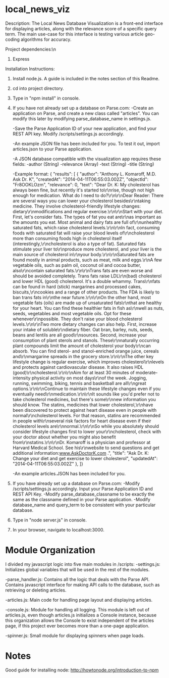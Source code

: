 local_news_viz
==============
Description:
The Local News Database Visualization is a front-end interface for displaying articles,
along with the relevance score of a specific query term. The main use-case for this interface
is testing various article geo-coding algorithms for accuracy.

Project dependencies:\n
1) Express

Installation Instructions:
1) Install node.js. A guide is included in the notes section of this Readme.
2) cd into project directory.
3) Type in "npm install" in console.
4) If you have not already set up a database on Parse.com:
	-Create an application on Parse, and create a new class called "articles". You can modify 
	this later by modifying parse_database_name in settings.js. 
	
	-Save the Parse Application ID of your new application, and find your REST API key. Modify 
	/scripts/settings.js accordingly.
	
	-An example JSON file has been included for you. To test it out, import articles.json 
	to your Parse application.
	
	-A JSON database compatible with the visualization app requires these fields:
		-author (String)
		-relevance (Array)
		-text (String)
		-title (String)
	
	-Example format: 
	{ "results": [
		{
			"author": "Anthony L. Komaroff, M.D. Ask Dr. K",
			"createdAt": "2014-04-11T06:55:03.002Z",
			"objectId": "Fr8OOKLOzm",
			"relevance": 0,
			"text": "Dear Dr. K: My cholesterol has always been fine, but recently it's started to\r\nrise, though not high enough for medication. What do I need to do?\r\n\r\nDear Reader: There are several ways you can lower your cholesterol besides\r\ntaking medicine. They involve cholesterol-friendly lifestyle changes: dietary\r\nmodifications and regular exercise.\r\n\r\nStart with your diet. First, let's consider fats. The types of fat you eat are\r\nas important as the amounts you eat. Most animal and dairy fats are full of\r\nunhealthy saturated fats, which raise cholesterol levels.\r\n\r\nIn fact, consuming foods with saturated fat will raise your blood levels of\r\ncholesterol more than consuming foods high in cholesterol itself (interestingly,\r\ncholesterol is also a type of fat). Saturated fats stimulate your liver to\r\nproduce more cholesterol, and your liver is the main source of cholesterol in\r\nyour body.\r\n\r\nSaturated fats are found mostly in animal products, such as meat, milk and eggs.\r\nA few vegetable oils, such as palm oil, coconut oil and cocoa butter, also\r\ncontain saturated fats.\r\n\r\nTrans fats are even worse and should be avoided completely. Trans fats raise LDL\r\n(bad) cholesterol and lower HDL (good) cholesterol. It's a double whammy. Trans\r\nfats can be found in hard (stick) margarines and processed cakes, biscuits,\r\ncookies and a range of other products. The FDA is likely to ban trans fats in\r\nthe near future.\r\n\r\nOn the other hand, most vegetable fats (oils) are made up of unsaturated fats\r\nthat are healthy for your heart. You can find these healthier fats in fish as\r\nwell as nuts, seeds, vegetables and most vegetable oils. Opt for these whenever\r\npossible. They don't raise your blood cholesterol levels.\r\n\r\nTwo more dietary changes can also help. First, increase your intake of soluble\r\ndietary fiber. Oat bran, barley, nuts, seeds, beans and lentils are all good\r\nsources. Second, increase your consumption of plant sterols and stanols. These\r\nnaturally occurring plant compounds limit the amount of cholesterol your body\r\ncan absorb. You can find sterol- and stanol-enriched orange juice, cereals and\r\nmargarine spreads in the grocery store.\r\n\r\nThe other key lifestyle change is regular exercise, which improves cholesterol\r\nlevels and protects against cardiovascular disease. It also raises HDL (good)\r\ncholesterol.\r\n\r\nAim for at least 30 minutes of moderate-intensity physical activity on most days\r\nof the week. Jogging, running, swimming, biking, tennis and basketball are all\r\ngreat options.\r\n\r\nContinue to maintain these lifestyle changes even if you eventually need\r\nmedication.\r\n\r\nIt sounds like you'd prefer not to take cholesterol medicines, but there's some\r\nnew information you should know. The statins, medicines that lower cholesterol,\r\nhave been discovered to protect against heart disease even in people with normal\r\ncholesterol levels. For that reason, statins are recommended in people with\r\nseveral risk factors for heart disease   even if their cholesterol levels are\r\nnormal.\r\n\r\nSo while you absolutely should consider lifestyle changes first to lower your\r\ncholesterol, check with your doctor about whether you might also benefit from\r\nstatins.\r\n\r\nDr. Komaroff is a physician and professor at Harvard Medical School. See his\r\nwebsite to send questions and get additional information:www.AskDoctorK.com .",
			"title": "Ask Dr. K: Change your diet and get exercise to lower cholesterol",
			"updatedAt": "2014-04-11T06:55:03.002Z"
		},
	]}
	
	-An example articles.JSON has been included for you.
	
5) If you have already set up a database on Parse.com:
	-Modify /scripts/settings.js accordingly. Input your Parse Application ID and
	REST API Key. 
	-Modify parse_database_classname to be exactly the same as the classname defined in
	your Parse application.
	-Modify database_name and query_term to be consistent with your particular database.

6) Type in "node server.js" in console.
7) In your browser, navigate to localhost:3000.

Module Organization
=========================
I divided my javascript logic into five main modules in /scripts:
-settings.js: Initializes global variables that will be used in the rest of the modules.

-parse_handler.js: Contains all the logic that deals with the Parse API. Contains javascript
interface for making API calls to the database, such as retrieving or deleting articles.

-articles.js: Main code for handling page layout and displaying articles.

-console.js: Module for handling all logging. This module is left out of articles.js, even
though articles.js initializes a Console instance, because this organization allows the Console
to exist independent of the articles page, if this project ever becomes more than a one-page
application.

-spinner.js: Small module for displaying spinners when page loads.

Notes
=========================
Good guide for installing node: http://howtonode.org/introduction-to-npm
